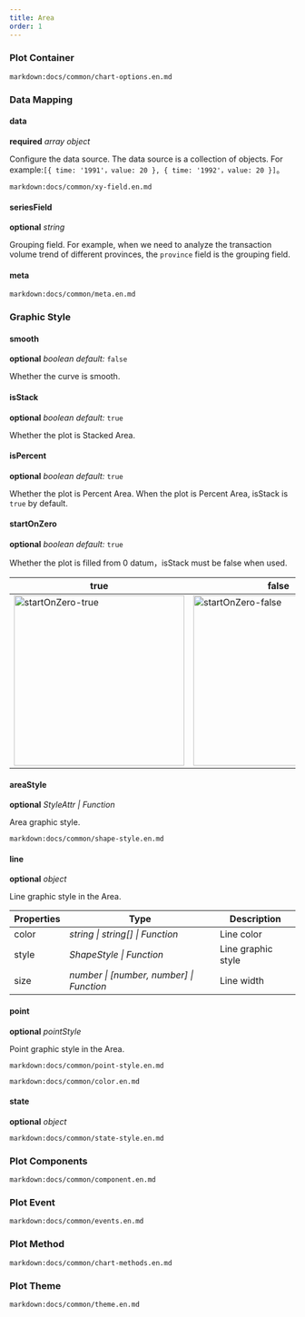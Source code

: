 ```yaml
---
title: Area
order: 1
---
```


### Plot Container

`markdown:docs/common/chart-options.en.md`

### Data Mapping

#### data

<description>**required** _array object_</description>

Configure the data source. The data source is a collection of objects. For example:`[{ time: '1991'，value: 20 }, { time: '1992'，value: 20 }]`。

`markdown:docs/common/xy-field.en.md`

#### seriesField

<description>**optional** _string_</description>

Grouping field. For example, when we need to analyze the transaction volume trend of different provinces, the `province` field is the grouping field.

#### meta

`markdown:docs/common/meta.en.md`

### Graphic Style

#### smooth

<description>**optional** _boolean_ _default:_ `false`</description>

Whether the curve is smooth.

#### isStack

<description>**optional** _boolean_ _default:_ `true`</description>

Whether the plot is Stacked Area.

#### isPercent

<description>**optional** _boolean_ _default:_ `true`</description>

Whether the plot is Percent Area. When the plot is Percent Area, isStack is `true` by default.

#### startOnZero

<description>**optional** _boolean_ _default:_ `true`</description>

Whether the plot is filled from 0 datum，isStack must be false when used.

| true                                                                                                                | false                                                                                                                |
| ------------------------------------------------------------------------------------------------------------------- | -------------------------------------------------------------------------------------------------------------------- |
| <img alt='startOnZero-true' width='300' src='https://gw.alipayobjects.com/zos/rmsportal/ZQqwUCczalrKqGgagOVp.png'/> | <img alt='startOnZero-false' width='300' src='https://gw.alipayobjects.com/zos/rmsportal/yPswkaXvUpCYOdhocGwB.png'/> |

#### areaStyle

<description>**optional** _StyleAttr | Function_</description>

Area graphic style.

`markdown:docs/common/shape-style.en.md`

#### line

<description>**optional** _object_</description>

Line graphic style in the Area.

| Properties | Type                                     | Description        |
| ---------- | ---------------------------------------- | ------------------ |
| color      | _string \| string[] \| Function_         | Line color         |
| style      | _ShapeStyle \| Function_                 | Line graphic style |
| size       | _number \| [number, number] \| Function_ | Line width         |

#### point

<description>**optional** _pointStyle_</description>

Point graphic style in the Area.

`markdown:docs/common/point-style.en.md`

`markdown:docs/common/color.en.md`

#### state

<description>**optional** _object_</description>

`markdown:docs/common/state-style.en.md`

### Plot Components

`markdown:docs/common/component.en.md`

### Plot Event

`markdown:docs/common/events.en.md`

### Plot Method

`markdown:docs/common/chart-methods.en.md`

### Plot Theme

`markdown:docs/common/theme.en.md`
